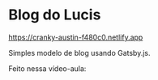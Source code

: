 # Blog do Lucis

https://cranky-austin-f480c0.netlify.app

Simples modelo de blog usando Gatsby.js.

Feito nessa vídeo-aula: 

